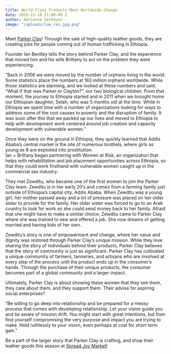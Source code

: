 ```yaml
---
title: World-Class Products Meet Worldwide Change
date: 2016-11-18 21:00:00 Z
author: Adrianne Verheyen
image: "/uploads/low_res.jpg.png"
---
```


Meet [Parker Clay](parkerclay.com)! Through the sale of high-quality leather goods, they are creating jobs for people coming out of human trafficking in Ethiopia.

Founder Ian Bentley tells the story behind Parker Clay, and the experience that moved him and his wife Brittany to act on the problem they were experiencing. 

<!-- more -->

“Back in 2008 we were moved by the number of orphans living in the world. Some statistics place the numbers at 163 million orphans worldwide. While those statistics are alarming, and we looked at these numbers and said, “What if that was Parker or Clayton?”, our two biological children. From that moment, the journey to Ethiopia started and in 2011 when we brought home our Ethiopian daughter, Selah, who was 5 months old at the time. While in Ethiopia we spent time with a number of organizations looking for ways to address some of the root causes to poverty and the disruption of family. It was soon after this that we packed up our lives and moved to Ethiopia to help with development work centered around job creation and capacity development with vulnerable women.”

Once they were on the ground in Ethiopia, they quickly learned that Addis Ababa’s central market is the site of numerous brothels, where girls as young as 8 are exploited into prostitution.   
Ian + Brittany began partnering with Women at Risk, an organization that helps with rehabilitation and job placement opportunities across Ethiopia, so that they could work firsthand with vulnerable women caught up in the commercial sex industry. 

They met Zewditu, who became one of the first women to join the Parker Clay team. Zewditu is in her early 20’s and comes from a farming family just outside of Ethiopia’s capital city, Addis Ababa. When Zewditu was a young girl, her mother passed away and a lot of pressure was placed on her older sister to provide for the family. Her older sister was forced to go to an Arab country to look for work so she could send money back to her family. Afraid that she might have to make a similar choice, Zewditu came to Parker Clay where she was trained to sew and offered a job. She now dreams of getting married and having kids of her own. 

Zewditu’s story is one of empowerment and change, where her value and dignity was restored through Parker Clay’s unique mission. While they love sharing the story of individuals behind their products, Parker Clay believes that the story of community is just as significant. Parker Clay has cultivated a unique community of farmers, tanneries, and artisans who are involved at every step of the process until the product ends up in the consumer’s hands. Through the purchase of their unique products, the consumer becomes part of a global community and a larger impact. 

Ultimately, Parker Clay is about showing these women that they see them, they care about them, and they support them. Their advise for aspiring social enterprises?

“Be willing to go deep into relationship and be prepared for a messy process that comes with developing relationship. Let your vision guide you and be aware of mission drift. You might start with great intentions, but then find yourself compromising the very purpose and impact you are trying to make. Hold ruthlessly to your vision, even perhaps at cost for short term gain.”

Be a part of the larger story that Parker Clay is crafting, and shop their leather goods this season at [Spread Joy Market!](https://wayfare.ticketleap.com/spread-joy/) 

